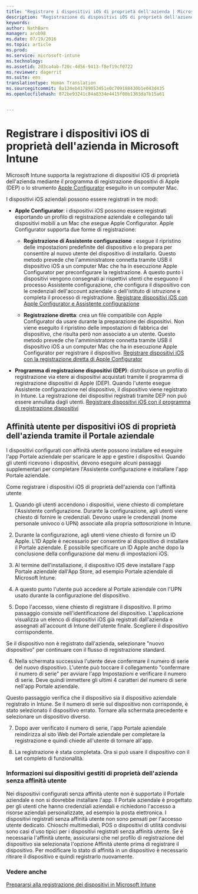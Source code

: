 ```yaml
---
title: "Registrare i dispositivi iOS di proprietà dell'azienda | Microsoft Intune"
description: "Registrazione di dispositivi iOS di proprietà dell'azienda usando il programma di registrazione dispositivi di Apple o Apple Configurator"
keywords: 
author: NathBarn
manager: arob98
ms.date: 07/19/2016
ms.topic: article
ms.prod: 
ms.service: microsoft-intune
ms.technology: 
ms.assetid: 2d3ca4ab-f20c-4d56-9413-f8ef19cf0722
ms.reviewer: dagerrit
ms.suite: ems
translationtype: Human Translation
ms.sourcegitcommit: 8a124eb41789053451e0c709188430b1e043d435
ms.openlocfilehash: 872be93241c84a8334e4415f00b1383da7b15a61


---
```


# Registrare i dispositivi iOS di proprietà dell'azienda in Microsoft Intune
Microsoft Intune supporta la registrazione di dispositivi iOS di proprietà dell'azienda mediante il programma di registrazione dispositivi di Apple (DEP) o lo strumento [Apple Configurator](http://go.microsoft.com/fwlink/?LinkId=518017) eseguito in un computer Mac.

I dispositivi iOS aziendali possono essere registrati in tre modi:

-   **Apple Configurator**: i dispositivi iOS possono essere registrati esportando un profilo di registrazione aziendale e collegando tali dispositivi mobili a un Mac che esegue Apple Configurator. Apple Configurator supporta due forme di registrazione:

    - **Registrazione di Assistente configurazione** : esegue il ripristino delle impostazioni predefinite del dispositivo e lo prepara per consentire al nuovo utente del dispositivo di installarlo. Questo metodo prevede che l'amministratore connetta tramite USB il dispositivo iOS a un computer Mac che ha in esecuzione Apple Configurator per preconfigurare la registrazione. A questo punto i dispositivi vengono consegnati ai rispettivi utenti che eseguono il processo Assistente configurazione, che configura il dispositivo con le credenziali dell'account aziendale o dell'istituto di istruzione e completa il processo di registrazione. [Registrare dispositivi iOS con Apple Configurator e Assistente configurazione](ios-setup-assistant-enrollment-in-microsoft-intune.md)

    - **Registrazione diretta**: crea un file compatibile con Apple Configurator da usare durante la preparazione dei dispositivi. Non viene eseguito il ripristino delle impostazioni di fabbrica del dispositivo, che risulta però non associato a un utente. Questo metodo prevede che l'amministratore connetta tramite USB il dispositivo iOS a un computer Mac che ha in esecuzione Apple Configurator per registrare il dispositivo. [Registrare dispositivi iOS con la registrazione diretta di Apple Configurator](ios-direct-enrollment-in-microsoft-intune.md)

-   **Programma di registrazione dispositivi (DEP)**: distribuisce un profilo di registrazione via etere ai dispositivi acquistati tramite il programma di registrazione dispositivi di Apple (DEP). Quando l'utente esegue Assistente configurazione nel dispositivo, il dispositivo viene registrato in Intune.  La registrazione dei dispositivi registrati tramite DEP non può essere annullata dagli utenti. [Registrare dispositivi iOS con il programma di registrazione dispositivi](ios-device-enrollment-program-in-microsoft-intune.md)

## Affinità utente per dispositivi iOS di proprietà dell'azienda tramite il Portale aziendale

I dispositivi configurati con affinità utente possono installare ed eseguire l'app Portale aziendale per scaricare le app e gestire i dispositivi. Quando gli utenti ricevono i dispositivi, devono eseguire alcuni passaggi supplementari per completare l'Assistente configurazione e installare l'app Portale aziendale.

Come registrare i dispositivi iOS di proprietà dell'azienda con l'affinità utente
1. Quando gli utenti accendono i dispositivi, viene chiesto di completare l'Assistente configurazione. Durante la configurazione, agli utenti viene chiesto di fornire le credenziali. Devono usare le credenziali (nome personale univoco o UPN) associate alla propria sottoscrizione in Intune.

2. Durante la configurazione, agli utenti viene chiesto di fornire un ID Apple. L'ID Apple è necessario per consentire al dispositivo di installare il Portale aziendale. È possibile specificare un ID Apple anche dopo la conclusione della configurazione dal menu di impostazioni iOS.

3. Al termine dell'installazione, il dispositivo iOS deve installare l'app Portale aziendale dall'App Store, ad esempio Portale aziendale di Microsoft Intune.

4. A questo punto l'utente può accedere al Portale aziendale con l'UPN usato durante la configurazione del dispositivo.

5. Dopo l'accesso, viene chiesto di registrare il dispositivo. Il primo passaggio consiste nell'identificazione del dispositivo. L'applicazione visualizza un elenco di dispositivi iOS già registrati dall'azienda e assegnati all'account di Intune dell'utente finale. Scegliere il dispositivo corrispondente.

  Se il dispositivo non è registrato dall'azienda, selezionare "nuovo dispositivo" per continuare con il flusso di registrazione standard.

6. Nella schermata successiva l'utente deve confermare il numero di serie del nuovo dispositivo. L'utente può toccare il collegamento "confermare il numero di serie" per avviare l'app Impostazioni e verificare il numero di serie. Deve quindi immettere gli ultimi 4 caratteri del numero di serie nell'app Portale aziendale.

  Questo passaggio verifica che il dispositivo sia il dispositivo aziendale registrato in Intune. Se il numero di serie sul dispositivo non corrisponde, è stato selezionato il dispositivo errato. Tornare alla schermata precedente e selezionare un dispositivo diverso.

7. Dopo aver verificato il numero di serie, l'app Portale aziendale reindirizza al sito Web del Portale aziendale per completare la registrazione e quindi chiede all'utente di tornare all'app.

8. La registrazione è stata completata. Ora si può usare il dispositivo con il set completo di funzionalità.

### Informazioni sui dispositivi gestiti di proprietà dell'azienda senza affinità utente

Nei dispositivi configurati senza affinità utente non è supportato il Portale aziendale e non si dovrebbe installare l'app. Il Portale aziendale è progettato per gli utenti che hanno credenziali aziendali e richiedono l'accesso a risorse aziendali personalizzate, ad esempio la posta elettronica. I dispositivi registrati senza affinità utente non sono pensati per l'accesso utente dedicato. Chioschi multimediali, POS o dispositivi di utilità condivisi sono casi d'uso tipici per i dispositivi registrati senza affinità utente. Se è necessaria l'affinità utente, assicurarsi che nel profilo di registrazione del dispositivo sia selezionata l'opzione Affinità utente prima di registrare il dispositivo. Per modificare lo stato di affinità in un dispositivo è necessario ritirare il dispositivo e quindi registrarlo nuovamente.



### Vedere anche
[Prepararsi alla registrazione dei dispositivi in Microsoft Intune](get-ready-to-enroll-devices-in-microsoft-intune.md)



<!--HONumber=Jul16_HO3-->



